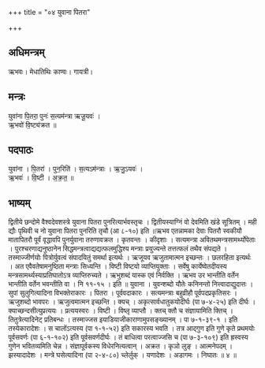 +++
title = "०४ युवाना पितरा"

+++
## अधिमन्त्रम्
ऋभवः। मेधातिथिः काण्वः। गायत्री।

## मन्त्रः
युवा॑ना पि॒तरा॒ पुनः॑ स॒त्यम॑न्त्रा ऋजू॒यवः॑ ।  
ऋ॒भवो॑ वि॒ष्ट्य॑क्रत ॥

## पदपाठः
युवा॑ना । पि॒तरा॑ । पुन॒रिति॑ । स॒त्यऽम॑न्त्राः । ऋ॒जु॒ऽयवः॑ ।  
ऋ॒भवः॑ । वि॒ष्टी । अ॒क्र॒त॒ ॥

## भाष्यम्
द्वितीये छन्दोमे वैश्वदेवशस्त्रे युवाना पितरा पुनरित्यार्भवस्तृचः । द्वितीयस्याग्निं वो देवमिति खंडे सूत्रितम् । मही द्यौः पृथिवी च नो युवाना पितरा पुनरिति तृचौ (आ ८-१०) इति ॥ऋभव एतन्नामका देवाः पितरौ स्वकीयौ मातापितरौ पूर्वं वृद्धावपि पुनर्युवाना तरुणावक्रत । कृतवन्तः । कीदृशाः । सत्यमन्त्रा अवितथमन्त्रसामर्थ्योपेताः । पुरश्चरणाद्यनुष्ठानेन सिद्धमन्त्रत्वाद्यद्यत्फलमुद्धिश्य मन्त्राः प्रयुज्यन्ते तत्तत्फलं तथैव संपद्यते । तस्माज्जीर्णयोः पित्रोर्युवत्वं संपादयितुं समर्था इत्यर्थः । ऋजूयव ऋजुतामात्मन इच्छन्तः । छलरहिता इत्यर्थः । अत एवैवतेषामनुष्ठिता मन्त्राः सिध्यन्ति । विष्टी विष्टयो व्याप्तियुक्ताः । सर्वेषु कार्येष्वेतदीयस्य मन्त्रसामर्थ्यस्याप्रतिघातोऽत्र व्याप्तिरुच्यते । ऋभुशब्दं यास्क एवं निर्वक्ति । ऋभव उर भान्तीति वर्तेन भान्तीति वर्तेन भवन्तीति वा । नि ११-१५ । इति ॥ युवाना । युवन्शब्दो यौतेः कनिनन्तो नित्त्वादाद्युदात्तः । सुपां सुलुगित्यादिना विभक्तेराकारः । पितरा । पूर्ववदाकारः । सत्यमन्त्राः बहुव्रीहौ पूर्वपदप्रकृतिसरः । ऋजुशब्दो भावपरः । ऋजुत्वमात्मन इच्छन्ति । क्यच् । अकृत्सार्वधातुकयोदीर्घः (पा ७-४-२५) इति दीर्घः । क्याच्छन्दसीत्युप्रत्ययः । प्रत्ययस्वरः । विष्टी । विष्लृ व्याप्तौ । क्तच् क्तौ च संज्ञायामिति क्तिच् । तितुत्रेत्यादिनेट् प्रतिबन्धः । तस्माज्जस इयाडियाजीकाराणामुपसङ्ख्यानम् । पा ७-१-३९-१ । इति तस्येकारादेशः । स चालोंऽत्यस्य (पा १-१-५२) इति सकारस्य भवति । तत्र आद्गुण इति गुणे कृते प्रथमयोः पूर्वसवर्णः (पा ६-१-१०२) इति पूर्वसवर्णदीर्घः । तं बाधित्वा परत्वाज्जसि च (पा ७-३-१०९) इति ह्रस्वस्य गुणेन भवितव्यमिति चेन्न । संज्ञापूर्वकस्य विधेरनित्यत्वान् । अक्रत । कृञो लुङ् । आत्मनेपदम् । झस्यादादेशः । मन्त्रे घसेत्यादिना (पा २-४-८०) च्लेर्लुक् । यणादेशः । अडागमः । निघातः ॥ ४ ॥